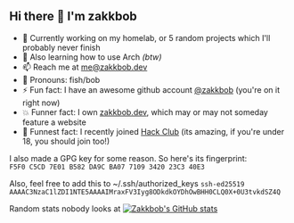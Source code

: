 ## Hi there 👋 I'm zakkbob

- 🔭 Currently working on my homelab, or 5 random projects which I'll probably never finish
- 🌱 Also learning how to use Arch _(btw)_
- 📫 Reach me at [me\@zakkbob.dev](mailto:me\@zakkbob.dev)
- 🐠 Pronouns: fish/bob
- ⚡ Fun fact: I have an awesome github account [@zakkbob](https://github.zakkbob.dev) (you're on it right now)
- 💥 Funner fact: I own [zakkbob.dev](https://zakkbob.dev), which may or may not someday feature a website
- 💃 Funnest fact: I recently joined [Hack Club](https://hackclub.com/) (its amazing, if you're under 18, you should join too!)

I also made a GPG key for some reason. So here's its fingerprint: <br>
```F5F0 C5CD 7E01 B582 DA9C BA07 7109 3420 23C3 40E3```

Also, feel free to add this to ~/.ssh/authorized_keys
```ssh-ed25519 AAAAC3NzaC1lZDI1NTE5AAAAIMraxFV3Iyg8ODkdkOYDhOwBHH0CLQ0X+0U3tvkdSZ4Q```

Random stats nobody looks at
[![Zakkbob's GitHub stats](https://github-readme-stats.vercel.app/api?username=torvalds)](https://github.com/anuraghazra/github-readme-stats) 

